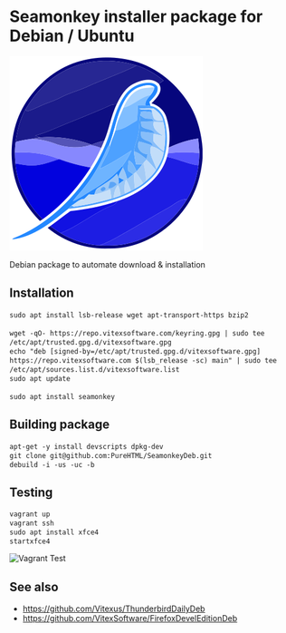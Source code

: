 Seamonkey installer package for Debian / Ubuntu
=====================================================

![Seamonkey](seamonkey.svg?raw=true "seamonkey logo")

Debian package to automate download & installation

Installation
------------

```shell
sudo apt install lsb-release wget apt-transport-https bzip2

wget -qO- https://repo.vitexsoftware.com/keyring.gpg | sudo tee /etc/apt/trusted.gpg.d/vitexsoftware.gpg
echo "deb [signed-by=/etc/apt/trusted.gpg.d/vitexsoftware.gpg] https://repo.vitexsoftware.com $(lsb_release -sc) main" | sudo tee /etc/apt/sources.list.d/vitexsoftware.list
sudo apt update

sudo apt install seamonkey
```


Building package
----------------

```shell
apt-get -y install devscripts dpkg-dev
git clone git@github.com:PureHTML/SeamonkeyDeb.git
debuild -i -us -uc -b
```

Testing
-------

    vagrant up
    vagrant ssh
    sudo apt install xfce4
    startxfce4


![Vagrant Test](vagrantubuntu.png?raw=true "seamonkey in Ubuntu")


See also
--------
 * https://github.com/Vitexus/ThunderbirdDailyDeb
 * https://github.com/VitexSoftware/FirefoxDevelEditionDeb

